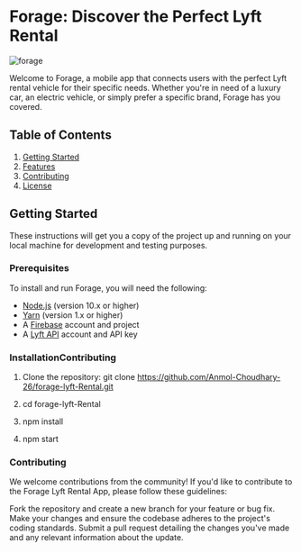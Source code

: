 # Forage: Discover the Perfect Lyft Rental

![forage](./app/assets/images/forage_logo.png)

Welcome to Forage, a mobile app that connects users with the perfect Lyft rental vehicle for their specific needs. Whether you're in need of a luxury car, an electric vehicle, or simply prefer a specific brand, Forage has you covered.

## Table of Contents

1. [Getting Started](#getting-started)
2. [Features](#features)
3. [Contributing](#contributing)
4. [License](#license)

## Getting Started

These instructions will get you a copy of the project up and running on your local machine for development and testing purposes.

### Prerequisites

To install and run Forage, you will need the following:

- [Node.js](https://nodejs.org/en/) (version 10.x or higher)
- [Yarn](https://yarnpkg.com/en/) (version 1.x or higher)
- A [Firebase](https://firebase.google.com/) account and project
- A [Lyft API](https://www.lyft.com/developers) account and API key

### InstallationContributing

1. Clone the repository:
git clone https://github.com/Anmol-Choudhary-26/forage-lyft-Rental.git

2. cd forage-lyft-Rental

3. npm install

4. npm start

### Contributing
We welcome contributions from the community! If you'd like to contribute to the Forage Lyft Rental App, please follow these guidelines:

Fork the repository and create a new branch for your feature or bug fix.
Make your changes and ensure the codebase adheres to the project's coding standards.
Submit a pull request detailing the changes you've made and any relevant information about the update.

